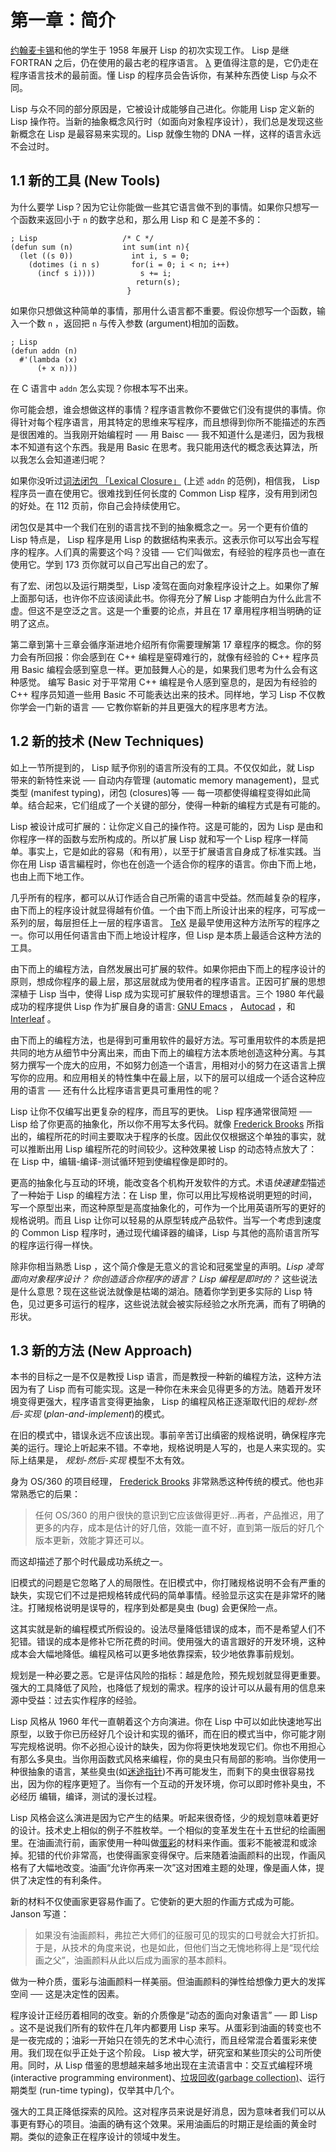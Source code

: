第一章：简介
============

[约翰麦卡锡](http://zh.wikipedia.org/zh-cn/%E7%BA%A6%E7%BF%B0%C2%B7%E9%BA%A6%E5%8D%A1%E9%%2094%A1)和他的学生于
1958 年展开 Lisp 的初次实现工作。 Lisp 是继 FORTRAN
之后，仍在使用的最古老的程序语言。
[λ](http://acl.readthedocs.org/en/latest/zhCN/notes-cn.html#notes-1)
更值得注意的是，它仍走在程序语言技术的最前面。懂 Lisp
的程序员会告诉你，有某种东西使 Lisp 与众不同。

Lisp 与众不同的部分原因是，它被设计成能够自己进化。你能用 Lisp 定义新的
Lisp
操作符。当新的抽象概念风行时（如面向对象程序设计），我们总是发现这些新概念在
Lisp 是最容易来实现的。Lisp 就像生物的 DNA
一样，这样的语言永远不会过时。

1.1 新的工具 (New Tools)
------------------------

为什么要学
Lisp？因为它让你能做一些其它语言做不到的事情。如果你只想写一个函数来返回小于
`n` 的数字总和，那么用 Lisp 和 C 是差不多的：

    ; Lisp                   /* C */
    (defun sum (n)           int sum(int n){
      (let ((s 0))             int i, s = 0;
        (dotimes (i n s)       for(i = 0; i < n; i++)
          (incf s i))))          s += i;
                                return(s);
                              }

如果你只想做这种简单的事情，那用什么语言都不重要。假设你想写一个函数，输入一个数
`n` ，返回把 `n` 与传入参数 (argument)相加的函数。

    ; Lisp
    (defun addn (n)
      #'(lambda (x)
          (+ x n)))

在 C 语言中 `addn` 怎么实现？你根本写不出来。

你可能会想，谁会想做这样的事情？程序语言教你不要做它们没有提供的事情。你得针对每个程序语言，用其特定的思维来写程序，而且想得到你所不能描述的东西是很困难的。当我刚开始编程时
── 用 Baisc ── 我不知道什么是递归，因为我根本不知道有这个东西。我是用
Basic 在思考。我只能用迭代的概念表达算法，所以我怎么会知道递归呢？

如果你没听过[词法闭包 「Lexical
Closure」](http://zh.wikipedia.org/zh-cn/%E9%97%AD%E5%8C%85_(%E8%AE%A1%E7%AE%97%E6%9C%BA%E7%A7%91%E5%AD%A6))
(上述 `addn` 的范例)，相信我， Lisp
程序员一直在使用它。很难找到任何长度的 Common Lisp
程序，没有用到闭包的好处。在 112 页前，你自己会持续使用它。

闭包仅是其中一个我们在别的语言找不到的抽象概念之一。另一个更有价值的
Lisp 特点是， Lisp 程序是用 Lisp
的数据结构来表示。这表示你可以写出会写程序的程序。人们真的需要这个吗？没错
── 它们叫做宏，有经验的程序员也一直在使用它。学到 173
页你就可以自己写出自己的宏了。

有了宏、闭包以及运行期类型，Lisp
凌驾在面向对象程序设计之上。如果你了解上面那句话，也许你不应该阅读此书。你得充分了解
Lisp
才能明白为什么此言不虚。但这不是空泛之言。这是一个重要的论点，并且在 17
章用程序相当明确的证明了这点。

第二章到第十三章会循序渐进地介绍所有你需要理解第 17
章程序的概念。你的努力会有所回报：你会感到在 C++
编程是窒碍难行的，就像有经验的 C++ 程序员用 Basic
编程会感到窒息一样。更加鼓舞人心的是，如果我们思考为什么会有这种感觉。
编写 Basic 对于平常用 C++ 编程是令人感到窒息的，是因为有经验的 C++
程序员知道一些用 Basic 不可能表达出来的技术。同样地，学习 Lisp
不仅教你学会一门新的语言 ── 它教你崭新的并且更强大的程序思考方法。

1.2 新的技术 (New Techniques)
-----------------------------

如上一节所提到的， Lisp 赋予你别的语言所没有的工具。不仅仅如此，就 Lisp
带来的新特性来说 ── 自动内存管理 (automatic memory management)，显式类型
(manifest typing)，闭包 (closures)等 ──
每一项都使得编程变得如此简单。结合起来，它们组成了一个关键的部分，使得一种新的编程方式是有可能的。

Lisp 被设计成可扩展的：让你定义自己的操作符。这是可能的，因为 Lisp
是由和你程序一样的函数与宏所构成的。所以扩展 Lisp 就和写一个 Lisp
程序一样简单。事实上，它是如此的容易（和有用），以至于扩展语言自身成了标准实践。当你在用
Lisp
语言編程时，你也在创造一个适合你的程序的语言。你由下而上地，也由上而下地工作。

几乎所有的程序，都可以从订作适合自己所需的语言中受益。然而越复杂的程序，由下而上的程序设计就显得越有价值。一个由下而上所设计出来的程序，可写成一系列的层，每层担任上一层的程序语言。
[TeX](http://en.wikipedia.org/wiki/TeX)
是最早使用这种方法所写的程序之一。你可以用任何语言由下而上地设计程序，但
Lisp 是本质上最适合这种方法的工具。

由下而上的编程方法，自然发展出可扩展的软件。如果你把由下而上的程序设计的原则，想成你程序的最上层，那这层就成为使用者的程序语言。正因可扩展的思想深植于
Lisp 当中，使得 Lisp 成为实现可扩展软件的理想语言。三个 1980
年代最成功的程序提供 Lisp 作为扩展自身的语言: [GNU
Emacs](http://www.gnu.org/software/emacs/) ，
[Autocad](http://www.autodesk.com.tw/adsk/servlet/pc/index?siteID=1170616&id=14977606)
，和 [Interleaf](http://en.wikipedia.org/wiki/Interleaf) 。

由下而上的编程方法，也是得到可重用软件的最好方法。写可重用软件的本质是把共同的地方从细节中分离出来，而由下而上的编程方法本质地创造这种分离。与其努力撰写一个庞大的应用，不如努力创造一个语言，用相对小的努力在这语言上撰写你的应用。和应用相关的特性集中在最上层，以下的层可以组成一个适合这种应用的语言
── 还有什么比程序语言更具可重用性的呢？

Lisp 让你不仅编写出更复杂的程序，而且写的更快。 Lisp 程序通常很简短 ──
Lisp 给了你更高的抽象化，所以你不用写太多代码。就像 [Frederick
Brooks](http://en.wikipedia.org/wiki/Fred_Brooks)
所指出的，编程所花的时间主要取决于程序的长度。因此仅仅根据这个单独的事实，就可以推断出用
Lisp 编程所花的时间较少。这种效果被 Lisp 的动态特点放大了：在 Lisp
中，编辑-编译-测试循环短到使编程像是即时的。

更高的抽象化与互动的环境，能改变各个机构开发软件的方式。术语*快速建型*描述了一种始于
Lisp 的编程方法：在 Lisp
里，你可以用比写规格说明更短的时间，写一个原型出来，而这种原型是高度抽象化的，可作为一个比用英语所写的更好的规格说明。而且
Lisp 让你可以轻易的从原型转成产品软件。当写一个考虑到速度的 Common Lisp
程序时，通过现代编译器的编译，Lisp
与其他的高阶语言所写的程序运行得一样快。

除非你相当熟悉 Lisp ，这个简介像是无意义的言论和冠冕堂皇的声明。*Lisp
凌驾面向对象程序设计？* *你创造适合你程序的语言？* *Lisp 编程是即时的？*
这些说法是什么意思？现在这些说法就像是枯竭的湖泊。随着你学到更多实际的
Lisp
特色，见过更多可运行的程序，这些说法就会被实际经验之水所充满，而有了明确的形状。

1.3 新的方法 (New Approach)
---------------------------

本书的目标之一是不仅是教授 Lisp
语言，而是教授一种新的编程方法，这种方法因为有了 Lisp
而有可能实现。这是一种你在未来会见得更多的方法。随着开发环境变得更强大，程序语言变得更抽象，
Lisp 的编程风格正逐渐取代旧的*规划-然后-实现*
(*plan-and-implement*)的模式。

在旧的模式中，错误永远不应该出现。事前辛苦订出缜密的规格说明，确保程序完美的运行。理论上听起来不错。不幸地，规格说明是人写的，也是人来实现的。实际上结果是，
*规划-然后-实现* 模型不太有效。

身为 OS/360 的项目经理， [Frederick
Brooks](http://en.wikipedia.org/wiki/Fred_Brooks)
非常熟悉这种传统的模式。他也非常熟悉它的后果：

> 任何 OS/360
> 的用户很快的意识到它应该做得更好...再者，产品推迟，用了更多的内存，成本是估计的好几倍，效能一直不好，直到第一版后的好几个版本更新，效能才算还可以。

而这却描述了那个时代最成功系统之一。

旧模式的问题是它忽略了人的局限性。在旧模式中，你打赌规格说明不会有严重的缺失，实现它们不过是把规格转成代码的简单事情。经验显示这实在是非常坏的赌注。打赌规格说明是误导的，程序到处都是臭虫
(bug) 会更保险一点。

这其实就是新的编程模式所假设的。设法尽量降低错误的成本，而不是希望人们不犯错。错误的成本是修补它所花费的时间。使用强大的语言跟好的开发环境，这种成本会大幅地降低。编程风格可以更多地依靠探索，较少地依靠事前规划。

规划是一种必要之恶。它是评估风险的指标：越是危险，预先规划就显得更重要。强大的工具降低了风险，也降低了规划的需求。程序的设计可以从最有用的信息来源中受益：过去实作程序的经验。

Lisp 风格从 1960 年代一直朝着这个方向演进。你在 Lisp
中可以如此快速地写出原型，以致于你已历经好几个设计和实现的循环，而在旧的模式当中，你可能才刚写完规格说明。你不必担心设计的缺失，因为你将更快地发现它们。你也不用担心有那么多臭虫。当你用函数式风格来编程，你的臭虫只有局部的影响。当你使用一种很抽象的语言，某些臭虫(如[迷途指针](http://zh.wikipedia.org/zh-cn/%E8%BF%B7%E9%80%94%E6%8C%87%E9%92%88))不再可能发生，而剩下的臭虫很容易找出，因为你的程序更短了。当你有一个互动的开发环境，你可以即时修补臭虫，不必经历
编辑，编译，测试的漫长过程。

Lisp
风格会这么演进是因为它产生的结果。听起来很奇怪，少的规划意味着更好的设计。技术史上相似的例子不胜枚举。一个相似的变革发生在十五世纪的绘画圈里。在油画流行前，画家使用一种叫做[蛋彩](http://zh.wikipedia.org/zh-cn/%E8%9B%8B%E5%BD%A9%E7%95%AB)的材料来作画。蛋彩不能被混和或涂掉。犯错的代价非常高，也使得画家变得保守。后来随着油画颜料的出现，作画风格有了大幅地改变。油画“允许你再来一次”这对困难主题的处理，像是画人体，提供了决定性的有利条件。

新的材料不仅使画家更容易作画了。它使新的更大胆的作画方式成为可能。
Janson 写道：

> 如果没有油画颜料，弗拉芒大师们的征服可见的现实的口号就会大打折扣。于是，从技术的角度来说，也是如此，但他们当之无愧地称得上是“现代绘画之父”，油画颜料从此以后成为画家的基本颜料。

做为一种介质，蛋彩与油画颜料一样美丽。但油画颜料的弹性给想像力更大的发挥空间
── 这是决定性的因素。

程序设计正经历着相同的改变。新的介质像是“动态的面向对象语言” ── 即 Lisp
。这不是说我们所有的软件在几年内都要用 Lisp
来写。从蛋彩到油画的转变也不是一夜完成的；油彩一开始只在领先的艺术中心流行，而且经常混合着蛋彩来使用。我们现在似乎正处于这个阶段。
Lisp 被大学，研究室和某些顶尖的公司所使用。同时，从 Lisp
借鉴的思想越来越多地出现在主流语言中：交互式编程环境 (interactive
programming environment)、[垃圾回收(garbage
collection)](http://zh.wikipedia.org/zh-cn/%E5%9E%83%E5%9C%BE%E5%9B%9E%E6%94%B6_(%E8%A8%88%E7%AE%97%E6%A9%9F%E7%A7%91%E5%AD%B8))、运行期类型
(run-time typing)，仅举其中几个。

强大的工具正降低探索的风险。这对程序员来说是好消息，因为意味者我们可以从事更有野心的项目。油画的确有这个效果。采用油画后的时期正是绘画的黄金时期。类似的迹象正在程序设计的领域中发生。
